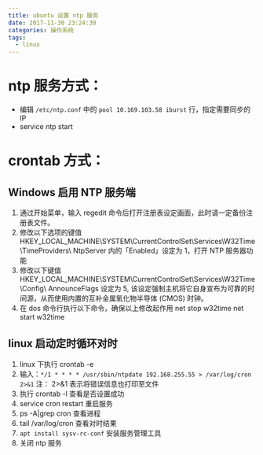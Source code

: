 ```yaml
---
title: ubuntu 设置 ntp 服务
date: 2017-11-30 23:24:30
categories: 操作系统
tags:
  - linux
---
```


# ntp 服务方式：
* 编辑 ``/etc/ntp.conf`` 中的 ``pool 10.169.103.58 iburst`` 行，指定需要同步的 IP
* service ntp start

# crontab 方式：

## Windows 启用 NTP 服务端
1. 通过开始菜单，输入 regedit 命令后打开注册表设定画面，此时请一定备份注册表文件。
2. 修改以下选项的键值  HKEY_LOCAL_MACHINE\SYSTEM\CurrentControlSet\Services\W32Time\TimeProviders\  NtpServer 内的「Enabled」设定为 1，打开 NTP 服务器功能
3. 修改以下键值  HKEY_LOCAL_MACHINE\SYSTEM\CurrentControlSet\Services\W32Time\Config\  AnnounceFlags 设定为 5, 该设定强制主机将它自身宣布为可靠的时间源，从而使用内置的互补金属氧化物半导体 (CMOS) 时钟。
4. 在 dos 命令行执行以下命令，确保以上修改起作用
net stop w32time
net start w32time

## linux 启动定时循环对时
1. linux 下执行 crontab -e
2. 输入：``*/1 * * * * /usr/sbin/ntpdate 192.168.255.55 > /var/log/cron 2>&1``
注： 2>&1 表示将错误信息也打印至文件
3. 执行 crontab -l 查看是否设置成功
4. service cron restart 重启服务
5. ps -A|grep cron 查看进程
6. tail /var/log/cron 查看对时结果
7. ``apt install sysv-rc-conf`` 安装服务管理工具
8. 关闭 ntp 服务

